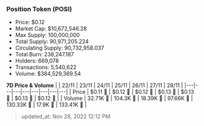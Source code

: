 
  ### Position Token (POSI)
  - Price: $0.12
  - Market Cap: $10,672,546.28
  - Max Supply: 100,000,000
  - Total Supply: 90,971,205.224
  - Circulating Supply: 90,732,958.037
  - Total Burn: 238,247.187
  - Holders: 669,078
  - Transactions: 5,540,622
  - Volume: $384,529,369.54

  **7D Price & Volume**
  | | 22&#x2F;11 | 23&#x2F;11 | 24&#x2F;11 | 25&#x2F;11 | 26&#x2F;11 | 27&#x2F;11 | 28&#x2F;11 |
  |---|---|---|---|---|---|---|---|
  | Price | $0.11 🚀 | $0.12 🚀 | $0.12 🚀 | $0.13 🚀 | $0.13 🔻 | $0.13 🚀 | $0.12 🔻 |
  | Volume | 32.71K 🔻 | 104.3K 🚀 | 18.39K 🔻 | 97.66K 🚀 | 130.33K 🚀 | 17.9K 🔻 | 133.41K 🚀 |

  > updated_at: Nov 28, 2022 12:12 PM

